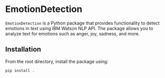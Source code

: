 # EmotionDetection

`EmotionDetection` is a Python package that provides functionality to detect emotions in text using IBM Watson NLP API. The package allows you to analyze text for emotions such as anger, joy, sadness, and more.

## Installation

From the root directory, install the package using:

```bash
pip install .

